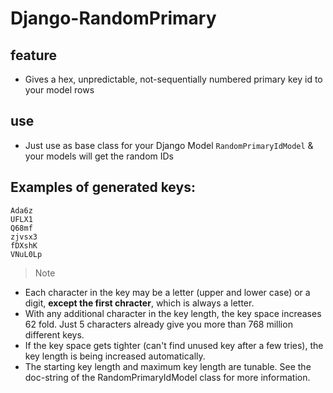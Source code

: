 # Django-RandomPrimary

## feature
* Gives a hex, unpredictable, not-sequentially numbered  primary key id to your model rows

## use
* Just use as base class for your Django Model `RandomPrimaryIdModel` & your models will get the random IDs


## Examples of generated keys:

    Ada6z
    UFLX1
    Q68mf
    zjvsx3
    fDXshK
    VNuL0Lp

> Note
* Each character in the key may be a letter (upper and lower case) or
a digit, **except the first chracter**, which is always a letter. 
* With any additional character in the key length, the key space increases 62 fold. Just 5 characters already give you more than 768 million different keys. 
* If the key space gets tighter (can't find unused key after a few tries), the key length is being increased automatically.
* The starting key length and maximum key length are tunable. See the doc-string of the RandomPrimaryIdModel class for more information.
